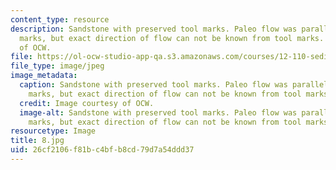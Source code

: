 ```yaml
---
content_type: resource
description: Sandstone with preserved tool marks. Paleo flow was parallel with tool
  marks, but exact direction of flow can not be known from tool marks. Image courtesy
  of OCW.
file: https://ol-ocw-studio-app-qa.s3.amazonaws.com/courses/12-110-sedimentary-geology-fall-2004/26cf2106f81bc4bfb8cd79d7a54ddd37_8.jpg
file_type: image/jpeg
image_metadata:
  caption: Sandstone with preserved tool marks. Paleo flow was parallel with tool
    marks, but exact direction of flow can not be known from tool marks.
  credit: Image courtesy of OCW.
  image-alt: Sandstone with preserved tool marks. Paleo flow was parallel with tool
    marks, but exact direction of flow can not be known from tool marks.
resourcetype: Image
title: 8.jpg
uid: 26cf2106-f81b-c4bf-b8cd-79d7a54ddd37
---
```

